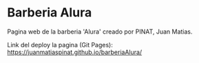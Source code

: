 # Barberia Alura

Pagina web de la barberia 'Alura' creado por PINAT, Juan Matias.

Link del deploy la pagina (Git Pages): https://juanmatiaspinat.github.io/barberiaAlura/
